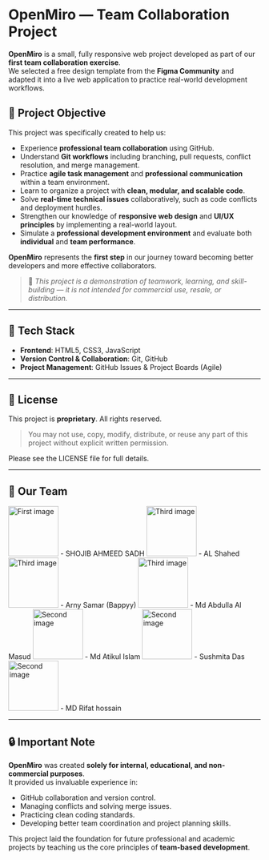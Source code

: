# OpenMiro — Team Collaboration Project

**OpenMiro** is a small, fully responsive web project developed as part of our **first team collaboration exercise**.  
We selected a free design template from the **Figma Community** and adapted it into a live web application to practice real-world development workflows.

## 🎯 Project Objective

This project was specifically created to help us:

- Experience **professional team collaboration** using GitHub.
- Understand **Git workflows** including branching, pull requests, conflict resolution, and merge management.
- Practice **agile task management** and **professional communication** within a team environment.
- Learn to organize a project with **clean, modular, and scalable code**.
- Solve **real-time technical issues** collaboratively, such as code conflicts and deployment hurdles.
- Strengthen our knowledge of **responsive web design** and **UI/UX principles** by implementing a real-world layout.
- Simulate a **professional development environment** and evaluate both **individual** and **team performance**.

**OpenMiro** represents the **first step** in our journey toward becoming better developers and more effective collaborators.

> 🔔 *This project is a demonstration of teamwork, learning, and skill-building — it is not intended for commercial use, resale, or distribution.*

---

## 📌 Tech Stack

- **Frontend**: HTML5, CSS3, JavaScript
- **Version Control & Collaboration**: Git, GitHub
- **Project Management**: GitHub Issues & Project Boards (Agile)

---

## 🚫 License

This project is **proprietary**. All rights reserved.

> You may not use, copy, modify, distribute, or reuse any part of this project without explicit written permission.

Please see the LICENSE file for full details.

---

## 👥 Our Team

<img src="https://avatars.githubusercontent.com/u/57950204?v=4" alt="First image" width="100"/>
- SHOJIB AHMEED SADH
<img src="https://avatars.githubusercontent.com/u/163788370?v=4" alt="Third image" width="100"/>
- AL Shahed
<img src="https://avatars.githubusercontent.com/u/191702287?v=4" alt="Third image" width="100"/>
- Arny Samar (Bappyy)
<img src="https://avatars.githubusercontent.com/u/183744873?v=4" alt="Third image" width="100"/>
- Md Abdulla Al Masud
<img src="https://avatars.githubusercontent.com/u/76257290?v=4" alt="Second image" width="100"/>
- Md Atikul Islam
<img src="https://avatars.githubusercontent.com/u/158132118?v=4" alt="Second image" width="100"/>
- Sushmita Das
<img src="https://avatars.githubusercontent.com/u/106229451?v=4" alt="Second image" width="100"/>
- MD Rifat hossain


---

## 🔒 Important Note

**OpenMiro** was created **solely for internal, educational, and non-commercial purposes**.  
It provided us invaluable experience in:

- GitHub collaboration and version control.
- Managing conflicts and solving merge issues.
- Practicing clean coding standards.
- Developing better team coordination and project planning skills.

This project laid the foundation for future professional and academic projects by teaching us the core principles of **team-based development**.
